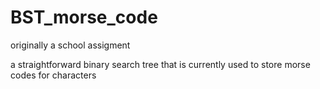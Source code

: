 # BST_morse_code
originally a school assigment

a straightforward binary search tree that is currently used to store morse codes for characters

